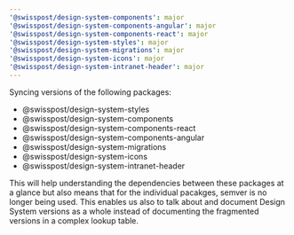 ```yaml
---
'@swisspost/design-system-components': major
'@swisspost/design-system-components-angular': major
'@swisspost/design-system-components-react': major
'@swisspost/design-system-styles': major
'@swisspost/design-system-migrations': major
'@swisspost/design-system-icons': major
'@swisspost/design-system-intranet-header': major
---
```


Syncing versions of the following packages:

- @swisspost/design-system-styles
- @swisspost/design-system-components
- @swisspost/design-system-components-react
- @swisspost/design-system-components-angular
- @swisspost/design-system-migrations
- @swisspost/design-system-icons
- @swisspost/design-system-intranet-header

This will help understanding the dependencies between these packages at a glance but also means that for the individual pacakges, semver is no longer being used. This enables us also to talk about and document Design System versions as a whole instead of documenting the fragmented versions in a complex lookup table.

